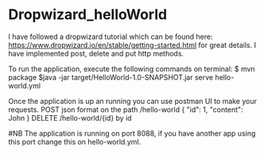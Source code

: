# Dropwizard_helloWorld
I have followed a dropwizard tutorial which can be found here: https://www.dropwizard.io/en/stable/getting-started.html for great details. I have implemented post, delete and put http methods. 

To run the application, execute the following commands on terminal:
$ mvn package
$java -jar target/HelloWorld-1.0-SNAPSHOT.jar serve hello-world.yml

Once the application is up an running you can use postman UI to make your requests.
POST json format on the path /hello-world
{ "id": 1,
  "content": John
}
DELETE  /hello-world/{id} by id 

#NB 
The application is running on port 8088, if you have another app using this port change this on hello-world.yml.
